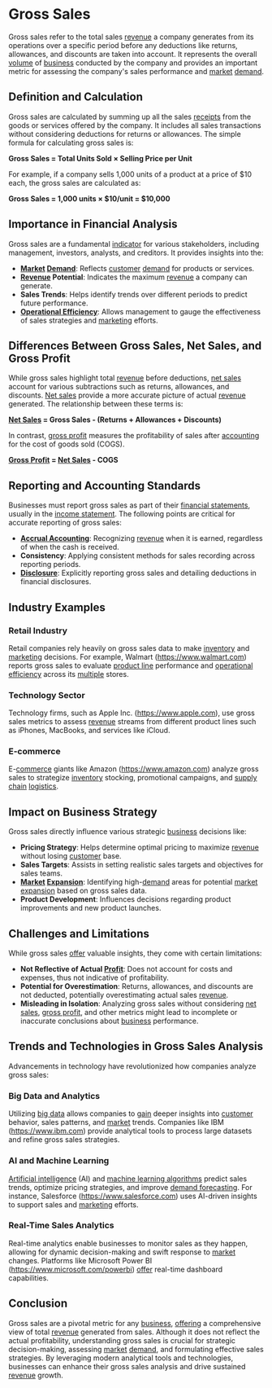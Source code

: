 # Gross Sales

Gross sales refer to the total sales [revenue](../r/revenue.md) a company generates from its operations over a specific period before any deductions like returns, allowances, and discounts are taken into account. It represents the overall [volume](../v/volume.md) of [business](../b/business.md) conducted by the company and provides an important metric for assessing the company's sales performance and [market](../m/market.md) [demand](../d/demand.md).

## Definition and Calculation

Gross sales are calculated by summing up all the sales [receipts](../r/receipt.md) from the goods or services offered by the company. It includes all sales transactions without considering deductions for returns or allowances. The simple formula for calculating gross sales is:

**Gross Sales = Total Units Sold × Selling Price per Unit**

For example, if a company sells 1,000 units of a product at a price of $10 each, the gross sales are calculated as:

**Gross Sales = 1,000 units × $10/unit = $10,000**

## Importance in Financial Analysis

Gross sales are a fundamental [indicator](../i/indicator.md) for various stakeholders, including management, investors, analysts, and creditors. It provides insights into the:
- **[Market](../m/market.md) [Demand](../d/demand.md)**: Reflects [customer](../c/customer.md) [demand](../d/demand.md) for products or services.
- **[Revenue](../r/revenue.md) Potential**: Indicates the maximum [revenue](../r/revenue.md) a company can generate.
- **Sales Trends**: Helps identify trends over different periods to predict future performance.
- **[Operational Efficiency](../o/operational_efficiency_in_trading.md)**: Allows management to gauge the effectiveness of sales strategies and [marketing](../m/marketing.md) efforts.

## Differences Between Gross Sales, Net Sales, and Gross Profit

While gross sales highlight total [revenue](../r/revenue.md) before deductions, [net sales](../n/net_sales.md) account for various subtractions such as returns, allowances, and discounts. [Net sales](../n/net_sales.md) provide a more accurate picture of actual [revenue](../r/revenue.md) generated. The relationship between these terms is:

**[Net Sales](../n/net_sales.md) = Gross Sales - (Returns + Allowances + Discounts)**

In contrast, [gross profit](../g/gross_profit.md) measures the profitability of sales after [accounting](../a/accounting.md) for the cost of goods sold (COGS).

**[Gross Profit](../g/gross_profit.md) = [Net Sales](../n/net_sales.md) - COGS**

## Reporting and Accounting Standards

Businesses must report gross sales as part of their [financial statements](../f/financial_statements.md), usually in the [income statement](../i/income_statement.md). The following points are critical for accurate reporting of gross sales:

- **[Accrual Accounting](../a/accrual_accounting.md)**: Recognizing [revenue](../r/revenue.md) when it is earned, regardless of when the cash is received.
- **Consistency**: Applying consistent methods for sales recording across reporting periods.
- **[Disclosure](../d/disclosure.md)**: Explicitly reporting gross sales and detailing deductions in financial disclosures.

## Industry Examples

### Retail Industry

Retail companies rely heavily on gross sales data to make [inventory](../i/inventory.md) and [marketing](../m/marketing.md) decisions. For example, Walmart (https://www.walmart.com) reports gross sales to evaluate [product line](../p/product_line.md) performance and [operational efficiency](../o/operational_efficiency_in_trading.md) across its [multiple](../m/multiple.md) stores.

### Technology Sector

Technology firms, such as Apple Inc. (https://www.apple.com), use gross sales metrics to assess [revenue](../r/revenue.md) streams from different product lines such as iPhones, MacBooks, and services like iCloud.

### E-commerce

E-[commerce](../c/commerce.md) giants like Amazon (https://www.amazon.com) analyze gross sales to strategize [inventory](../i/inventory.md) stocking, promotional campaigns, and [supply chain](../s/supply_chain.md) [logistics](../l/logistics.md).

## Impact on Business Strategy

Gross sales directly influence various strategic [business](../b/business.md) decisions like:

- **Pricing Strategy**: Helps determine optimal pricing to maximize [revenue](../r/revenue.md) without losing [customer](../c/customer.md) base.
- **Sales Targets**: Assists in setting realistic sales targets and objectives for sales teams.
- **[Market](../m/market.md) [Expansion](../e/expansion.md)**: Identifying high-[demand](../d/demand.md) areas for potential [market](../m/market.md) [expansion](../e/expansion.md) based on gross sales data.
- **Product Development**: Influences decisions regarding product improvements and new product launches.

## Challenges and Limitations

While gross sales [offer](../o/offer.md) valuable insights, they come with certain limitations:

- **Not Reflective of Actual [Profit](../p/profit.md)**: Does not account for costs and expenses, thus not indicative of profitability.
- **Potential for Overestimation**: Returns, allowances, and discounts are not deducted, potentially overestimating actual sales [revenue](../r/revenue.md).
- **Misleading in Isolation**: Analyzing gross sales without considering [net sales](../n/net_sales.md), [gross profit](../g/gross_profit.md), and other metrics might lead to incomplete or inaccurate conclusions about [business](../b/business.md) performance.

## Trends and Technologies in Gross Sales Analysis

Advancements in technology have revolutionized how companies analyze gross sales:

### Big Data and Analytics

Utilizing [big data](../b/big_data_in_trading.md) allows companies to [gain](../g/gain.md) deeper insights into [customer](../c/customer.md) behavior, sales patterns, and [market](../m/market.md) trends. Companies like IBM (https://www.ibm.com) provide analytical tools to process large datasets and refine gross sales strategies.

### AI and Machine Learning

[Artificial intelligence](../a/artificial_intelligence_in_trading.md) (AI) and [machine learning algorithms](../m/machine_learning_algorithms_in_trading.md) predict sales trends, optimize pricing strategies, and improve [demand forecasting](../d/demand_forecasting.md). For instance, Salesforce (https://www.salesforce.com) uses AI-driven insights to support sales and [marketing](../m/marketing.md) efforts.

### Real-Time Sales Analytics

Real-time analytics enable businesses to monitor sales as they happen, allowing for dynamic decision-making and swift response to [market](../m/market.md) changes. Platforms like Microsoft Power BI (https://www.microsoft.com/powerbi) [offer](../o/offer.md) real-time dashboard capabilities.

## Conclusion

Gross sales are a pivotal metric for any [business](../b/business.md), [offering](../o/offering.md) a comprehensive view of total [revenue](../r/revenue.md) generated from sales. Although it does not reflect the actual profitability, understanding gross sales is crucial for strategic decision-making, assessing [market](../m/market.md) [demand](../d/demand.md), and formulating effective sales strategies. By leveraging modern analytical tools and technologies, businesses can enhance their gross sales analysis and drive sustained [revenue](../r/revenue.md) growth.